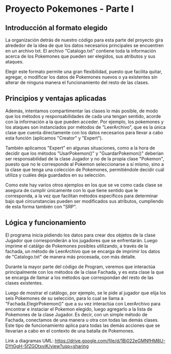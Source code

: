 # Proyecto Pokemones - Parte I

## Introducción al formato elegido
La organización detrás de nuestro código para esta parte del proyecto
gira alrededor de la idea de que los datos necesarios principales se
encuentren en un archivo txt.
El archivo "Catalogo.txt" contiene toda la información acerca de los
Pokemones que pueden ser elegidos, sus atributos y sus ataques.

Elegir este formato permite una gran flexibilidad, puesto que facilita quitar,
agregar, o modificar los datos de Pokemones nuevos o ya existentes sin
alterar de ninguna manera el funcionamiento del resto de las clases.

## Principios y ventajas aplicadas
Además, intentamos compartimentar las clases lo más posible, de modo que
los métodos y responsabilidades de cada una tengan sentido, acorde con
la información a la que pueden acceder. Por ejemplo, los pokemones y los
ataques son instanciados por métodos de "LeerArchivo", que es la única
clase que cuenta directamente con los datos necesarios para llevar a
cabo esta función (aplicamos "Creator" y "Expert").

También aplicamos "Expert" en algunas situaciones, como a la hora de
decidir que los métodos "UsarPokemon()" y "GuardarPokemon()" deberían
ser responsabilidad de la clase Jugador y no de la propia clase "Pokemon",
puesto que no le corresponde al Pokemon seleccionarse a sí mismo, sino
a la clase que tenga una colección de Pokemones, permitiéndole decidir
cuál utiliza y cuáles deja guardados en su selección.

Como este hay varios otros ejemplos en los que se ve como cada clase se
asegura de cumplir únicamente con lo que tiene sentido que le corresponda,
a la vez que facilitan métodos específicos para determinar bajo qué
circunstancias pueden ser modificados sus atributos, cumpliendo de esta
forma también con "SRP".

## Lógica y funcionamiento
El programa inicia pidiendo los datos para crear dos objetos de la clase Jugador
que corresponderán a los jugadores que se enfrentarán. Luego imprime el catálgo
de Pokemones posibles utilizando, a través de la fachada, un método de LeerArchivo
que se encarga de imprimir los datos de "Catalogo.txt" de manera más procesada,
con más detalle.

Durante la mayor parte del código de Program, veremos que
interactúa principalmente con los métodos de la clase Fachada, y es esta clase
la que se encarga de llamar a los métodos que correspondan del resto de las
clases existentes.

Luego de mostrar el catálogo, por ejemplo, se le pide al jugador que elija
los seis Pokemones de su selección, para lo cual se llama a "Fachada.ElegirPokemon()"
que a su vez interactúa con LeerArchivo para encontrar e instaciar el Pokemon
elegido, luego agregarlo a la lista de Pokemones de la clase Jugador. Es decir,
con un simple método de Fachada, conectamos de una manera u otra con todas
las demás clases. Este tipo de funcionamiento aplica para todas las demás
acciones que se llevarían a cabo en el contexto de una batalla de Pokemones.

Link a diagramas UML: https://drive.google.com/file/d/1Bj022eGMNfHM8U-DYtGgH-5fZGOtxviK/view?usp=sharing